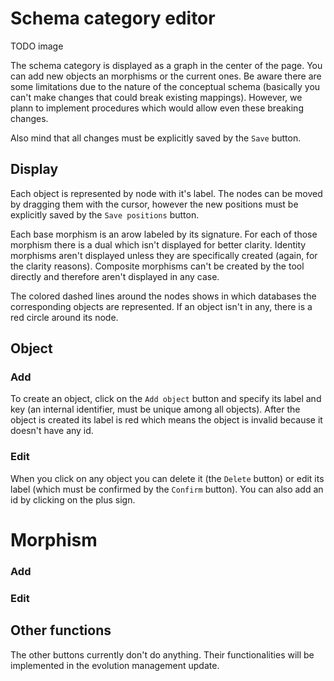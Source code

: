 # Schema category editor

TODO image

The schema category is displayed as a graph in the center of the page. You can add new objects an morphisms or the current ones. Be aware there are some limitations due to the nature of the conceptual schema (basically you can't make changes that could break existing mappings). However, we plann to implement procedures which would allow even these breaking changes.

Also mind that all changes must be explicitly saved by the `Save` button.

## Display

Each object is represented by node with it's label. The nodes can be moved by dragging them with the cursor, however the new positions must be explicitly saved by the `Save positions` button.

Each base morphism is an arow labeled by its signature. For each of those morphism there is a dual which isn't displayed for better clarity. Identity morphisms aren't displayed unless they are specifically created (again, for the clarity reasons). Composite morphisms can't be created by the tool directly and therefore aren't displayed in any case.

The colored dashed lines around the nodes shows in which databases the corresponding objects are represented. If an object isn't in any, there is a red circle around its node.

## Object

### Add

To create an object, click on the `Add object` button and specify its label and key (an internal identifier, must be unique among all objects). After the object is created its label is red which means the object is invalid because it doesn't have any id.

### Edit

When you click on any object you can delete it (the `Delete` button) or edit its label (which must be confirmed by the `Confirm` button). You can also add an id by clicking on the plus sign.

# Morphism

### Add

### Edit

## Other functions

The other buttons currently don't do anything. Their functionalities will be implemented in the evolution management update.